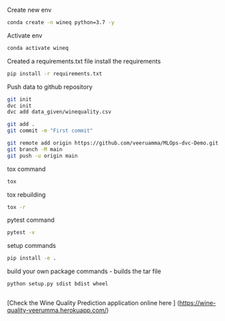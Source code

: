 Create new env

```bash
conda create -n wineq python=3.7 -y
```

Activate env
```bash
conda activate wineq
```

Created a requirements.txt file
install the requirements 
```bash
pip install -r requirements.txt
```

Push data to github repository

```bash
git init
dvc init
dvc add data_given/winequality.csv
```

```bash
git add .
git commit -m "First commit"
```

```bash
git remote add origin https://github.com/veeruamma/MLOps-dvc-Demo.git
git branch -M main
git push -u origin main
```
tox command
```bash
tox
```
tox rebuilding
```bash
tox -r
```
pytest command
```bash
pytest -v
```

setup commands
```bash
pip install -e .

```
build your own package commands - builds the tar file
```bash
python setup.py sdist bdist wheel
```

```bash

```



[Check the Wine Quality Prediction application online here ] (https://wine-quality-veerumma.herokuapp.com/)